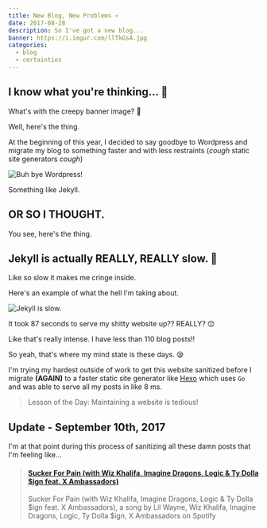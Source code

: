 ```yaml
---
title: New Blog, New Problems 💀
date: 2017-08-28
description: So I've got a new blog...
banner: https://i.imgur.com/llTkGsA.jpg
categories:
  - blog
  - certainties
---
```


## I know what you're thinking... 💭

What's with the creepy banner image? 👻

Well, here's the thing.

At the beginning of this year, I decided to say goodbye to Wordpress and migrate my blog to something faster and with less restraints (_cough_ static site generators _cough_)

![Buh bye Wordpress!](https://media.giphy.com/media/uLda64US3sb16/giphy.gif)

Something like Jekyll.

## OR SO I THOUGHT.

You see, here's the thing.

## Jekyll is actually REALLY, REALLY slow. 🐢

Like so slow it makes me cringe inside.

Here's an example of what the hell I'm taking about.

![Jekyll is slow.](https://fvcproductions.files.wordpress.com/2017/08/screenshot-2017-08-19-19-52-37.png)

It took 87 seconds to serve my shitty website up?? REALLY? 😔

Like that's really intense. I have less than 110 blog posts!!

So yeah, that's where my mind state is these days. 😪

I'm trying my hardest outside of work to get this website sanitized before I migrate **(AGAIN)** to a faster static site generator like [Hexo](//hexo.io/) which uses `Go` and was able to serve all my posts in like 8 ms.

> Lesson of the Day: Maintaining a website is tedious!

## Update - September 10th, 2017

I'm at that point during this process of sanitizing all these damn posts that I'm feeling like...

<blockquote class="embedly-card"><h4><a href="//open.spotify.com/track/4dASQiO1Eoo3RJvt74FtXB">Sucker For Pain (with Wiz Khalifa, Imagine Dragons, Logic & Ty Dolla $ign feat. X Ambassadors)</a></h4><p>Sucker For Pain (with Wiz Khalifa, Imagine Dragons, Logic & Ty Dolla $ign feat. X Ambassadors), a song by Lil Wayne, Wiz Khalifa, Imagine Dragons, Logic, Ty Dolla $ign, X Ambassadors on Spotify</p></blockquote>
<script async src="//cdn.embedly.com/widgets/platform.js" charset="UTF-8"></script>
